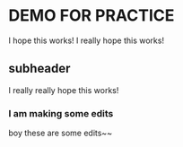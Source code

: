 # DEMO FOR PRACTICE
I hope this works! 
I really hope this works!
## subheader
I really really hope this works!
### I am making some edits
boy these are some edits~~